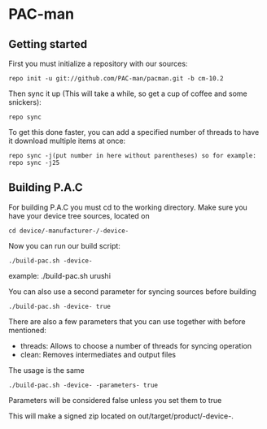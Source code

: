 PAC-man
===============

Getting started
---------------
First you must initialize a repository with our sources:

    repo init -u git://github.com/PAC-man/pacman.git -b cm-10.2

Then sync it up (This will take a while, so get a cup of coffee and some snickers):

    repo sync
    
To get this done faster, you can add a specified number of threads to have it download multiple items at once:

    repo sync -j(put number in here without parentheses) so for example: repo sync -j25


Building P.A.C
------------------------

For building P.A.C you must cd to the working directory.
Make sure you have your device tree sources, located on

    cd device/-manufacturer-/-device-

Now you can run our build script:

    ./build-pac.sh -device-

example:
    ./build-pac.sh urushi

You can also use a second parameter for syncing sources before building

    ./build-pac.sh -device- true


There are also a few parameters that you can use together with before mentioned:

* threads: Allows to choose a number of threads for syncing operation
* clean: Removes intermediates and output files

The usage is the same
    
    ./build-pac.sh -device- -parameters- true


Parameters will be considered false unless you set them to true

This will make a signed zip located on out/target/product/-device-.
